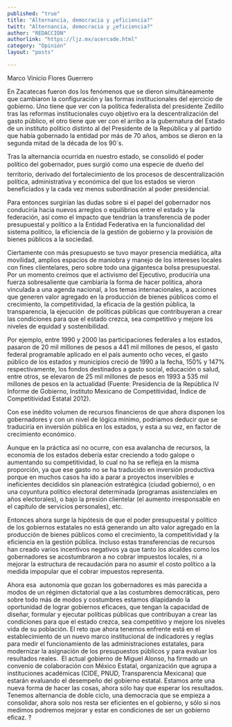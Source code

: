 ```yaml
---
published: "true"
title: "Alternancia, democracia y ¿eficiencia?"
twitt: "Alternancia, democracia y ¿eficiencia?"
author: "REDACCION"
authorlink: "https://ljz.mx/acercade.html"
category: "Opinión"
layout: "posts"

---
```



  Marco Vinicio Flores Guerrero



En Zacatecas fueron dos los fenómenos que se dieron simultáneamente que cambiaron la configuración y las formas institucionales del ejercicio de gobierno. Uno tiene que ver con la política federalista del presidente Zedillo tras las reformas institucionales cuyo objetivo era la descentralización del gasto público, el otro tiene que ver con el arribo a la gubernatura del Estado de un instituto político distinto al del Presidente de la República y al partido que había gobernado la entidad por más de 70 años, ambos se dieron en la segunda mitad de la década de los 90´s.  

  Tras la alternancia ocurrida en nuestro estado, se consolidó el poder político del gobernador, pues surgió como una especie de dueño del territorio, derivado del fortalecimiento de los procesos de descentralización política, administrativa y económica del que los estados se vieron beneficiados y la cada vez menos subordinación al poder presidencial.



  Para entonces surgirían las dudas sobre si el papel del gobernador nos conduciría hacia nuevos arreglos o equilibrios entre el estado y la federación, así como el impacto que tendrían la transferencia de poder presupuestal y político a la Entidad Federativa en la funcionalidad del sistema político, la eficiencia de la gestión de gobierno y la provisión de bienes públicos a la sociedad.



  Ciertamente con más presupuesto se tuvo mayor presencia mediática, alta movilidad, amplios espacios de maniobra y manejo de los intereses locales con fines clientelares, pero sobre todo una gigantesca bolsa presupuestal. Por un momento creímos que el activismo del Ejecutivo, produciría una fuerza sobresaliente que cambiaría la forma de hacer política, ahora vinculada a una agenda nacional, a los temas internacionales, a acciones que generen valor agregado en la producción de bienes públicos como el crecimiento, la competitividad, la eficacia de la gestión pública, la transparencia, la ejecución  de políticas públicas que contribuyeran a crear las condiciones para que el estado crezca, sea competitivo y mejore los niveles de equidad y sostenibilidad.



  Por ejemplo, entre 1990 y 2000 las participaciones federales a los estados, pasaron de 20 mil millones de pesos a 441 mil millones de pesos, el gasto federal programable aplicado en el país aumento ocho veces, el gasto público de los estados y municipios creció de 1990 a la fecha, 150% y 147% respectivamente, los fondos destinados a gasto social, educación o salud, entre otros, se elevaron de 25 mil millones de pesos en 1993 a 535 mil millones de pesos en la actualidad (Fuente: Presidencia de la República IV Informe de Gobierno, Instituto Mexicano de Competitividad, Índice de Competitividad Estatal 2012).



  Con ese inédito volumen de recursos financieros de que ahora disponen los gobernadores y con un nivel de lógica mínimo, podríamos deducir que se traduciría en inversión pública en los estados, y esta a su vez, en factor de crecimiento económico.



  Aunque en la práctica así no ocurre, con esa avalancha de recursos, la economía de los estados debería estar creciendo a todo galope o aumentando su competitividad, lo cual no ha se refleja en la misma proporción, ya que ese gasto no se ha traducido en inversión productiva porque en muchos casos ha ido a parar a proyectos inservibles e ineficientes decididos sin planeación estratégica (ciudad gobierno), o en una coyuntura político electoral determinada (programas asistenciales en años electorales), o bajo la presión clientelar (el aumento irresponsable en el capítulo de servicios personales), etc.



  Entonces ahora surge la hipótesis de que el poder presupuestal y político de los gobiernos estatales no está generando un alto valor agregado en la producción de bienes públicos como el crecimiento, la competitividad y la eficiencia en la gestión pública. Incluso estas transferencias de recursos han creado varios incentivos negativos ya que tanto los alcaldes como los gobernadores se acostumbraron a no cobrar impuestos locales, ni a mejorar la estructura de recaudación para no asumir el costo político a la medida impopular que el cobrar impuestos representa.



  Ahora esa  autonomía que gozan los gobernadores es más parecida a modos de un régimen dictatorial que a las costumbres democráticas, pero sobre todo más de modos y costumbres estamos dilapidando la oportunidad de lograr gobiernos eficaces, que tengan la capacidad de diseñar, formular y ejecutar políticas públicas que contribuyan a crear las condiciones para que el estado crezca, sea competitivo y mejore los niveles vida de su población. El reto que ahora tenemos enfrente está en el establecimiento de un nuevo marco institucional de indicadores y reglas para medir el funcionamiento de las administraciones estatales, para modernizar la asignación de los presupuestos públicos y para evaluar los resultados reales.  El actual gobierno de Miguel Alonso, ha firmado un convenio de colaboración con México Estatal, organización que agrupa a instituciones académicas (CIDE, PNUD, Transparencia Mexicana) que estarán evaluando el desempeño del gobierno estatal. Estamos ante una nueva forma de hacer las cosas, ahora sólo hay que esperar los resultados. Tenemos alternancia de doble ciclo, una democracia que se empieza a consolidar, ahora solo nos resta ser eficientes en el gobierno, y sólo si nos medimos podremos mejorar y estar en condiciones de ser un gobierno eficaz. ?

